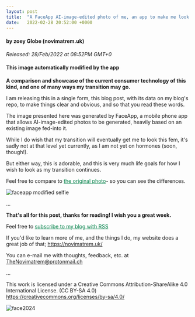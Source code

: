 ```yaml
---
layout: post
title:  "A FaceApp AI-image-edited photo of me, an app to make me look even cuter?!"
date:   2022-02-28 20:52:00 +0000
---
```

#### by zoey Globe (novimatrem.uk)
*Released: 28/Feb/2022 at 08:52PM GMT+0*
#### This image automatically modified by the app
**A comparison and showcase of the current consumer technology of this kind, and one of many ways my transition may go.**

I am releasing this in a single form, this blog post, with its data on my blog's repo, to make things clear and obvious, and so that you read these words.

The image presented here was generated by FaceApp, a mobile phone app that allows AI-image-edited photos to be generated, heavily based on an existing image fed-into it.

While I do wish that my transition will eventually get me to look this fem, it's sadly not at that level yet currently, as I am not yet on hormones (soon, though!).

But either way, this is adorable, and this is very much life goals for how I wish to look as my transition continues.

Feel free to compare to <a href="https://gitlab.com/Novimatrem/blog/-/raw/master/_postImagesUsed/compare-original.jpg" target="_blank" style="color: #008148">the original photo</a>- so you can see the differences.


![faceapp modified selfie](https://gitlab.com/Novimatrem/blog/-/raw/master/_postImagesUsed/faceapp_modified.jpg)

...

**That's all for this post, thanks for reading! I wish you a great week.**

Feel free to <a href="https://novimatrem.gitlab.io/blog/feed.xml" style="color: #008148" target="_blank">subscribe to my blog with RSS</a>

If you'd like to learn more of me, and the things I do, my website does a great job of that; <a href="https://novimatrem.uk/" style="color: #008148" target="_blank">https://novimatrem.uk/</a>

You can e-mail me with thoughts, feedback, etc. at [TheNovimatrem@protonmail.ch](mailto:TheNovimatrem@protonmail.ch)

...

This work is licensed under a Creative Commons Attribution-ShareAlike 4.0 International License. (CC BY-SA 4.0)
<a href="https://creativecommons.org/licenses/by-sa/4.0/" style="color: #008148" target="_blank">https://creativecommons.org/licenses/by-sa/4.0/</a>

![face2024](https://gitlab.com/Novimatrem/blog/-/raw/master/face2024.png)
